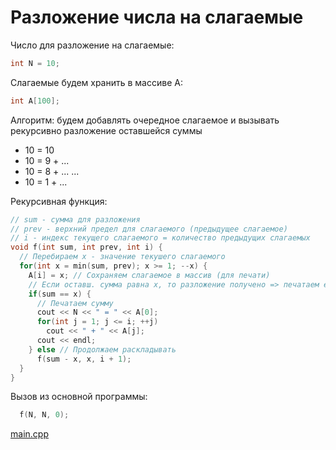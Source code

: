 <!-- doc.py -->
Разложение числа на слагаемые
=============================
Число для разложение на слагаемые:
``` cpp
int N = 10;
```

Слагаемые будем хранить в массиве A:
``` cpp
int A[100];
```

Алгоритм: будем добавлять очередное слагаемое и вызывать рекурсивно разложение оставшейся суммы
* 10 = 10
* 10 =  9 + ...
* 10 =  8 + ...
...
* 10 =  1 + ...

Рекурсивная функция:
``` cpp
// sum - сумма для разложения
// prev - верхний предел для слагаемого (предыдущее слагаемое)
// i - индекс текущего слагаемого = количество предыдущих слагаемых
void f(int sum, int prev, int i) {
  // Перебираем x - значение текушего слагаемого
  for(int x = min(sum, prev); x >= 1; --x) {
    A[i] = x; // Сохраняем слагаемое в массив (для печати)
    // Если оставш. сумма равна x, то разложение получено => печатаем его
    if(sum == x) {
      // Печатаем сумму
      cout << N << " = " << A[0];
      for(int j = 1; j <= i; ++j)
        cout << " + " << A[j];
      cout << endl;
    } else // Продолжаем раскладывать
      f(sum - x, x, i + 1);
  }
}
```

Вызов из основной программы:
``` cpp
  f(N, N, 0);
```

[main.cpp](main.cpp)

